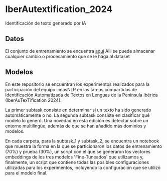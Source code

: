 # IberAutextification_2024
Identificación de texto generado por IA


## Datos
El conjunto de entrenamiento se encuentra [aqui](https://drive.google.com/drive/folders/1VdTmKAzrfFrL-MKEmsvEXjYKugrm5Rw7?usp=share_link)
Alli se puede almacenar cualquier cambio o procesamiento que se le haga al dataset

## Modelos 

En este repositorio se encuentran los experimentos realizados para la participación del equipo iimasNLP en las tareas compartidas de Identificación Automatizada de Textos en Lenguas de la Península Ibérica (IberAuTexTification 2024). 

La primer subtask consiste en determinar si un texto ha sido generado automáticamente o no. La segunda subtask consiste en clasificar qué modelo lo generó. Una novedad en esta edición es detectar sobre un entorno multilingüe, además de que se han añadido más dominios y modelos. 

En cada carpeta, para la subtask_1 y subtask_2, se encuentra un notebook que muestra la forma en la que se particionaron los datos de entrenamiento (70%) y prueba (30%), un script con el que se generaron los vectores embeddings de los tres modelos 'Fine-Tuneados' que utilizamos y, finalmente, un script que contiene todas las posibles configuraciones utilizadas para los experimentos, incluyendo la configuración que se utilizó para el modelo final. 
